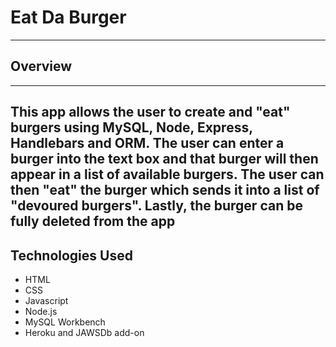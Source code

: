 # Eat Da Burger

---

## Overview

---

## This app allows the user to create and "eat" burgers using MySQL, Node, Express, Handlebars and ORM. The user can enter a burger into the text box and that burger will then appear in a list of available burgers. The user can then "eat" the burger which sends it into a list of "devoured burgers". Lastly, the burger can be fully deleted from the app

## Technologies Used

- HTML
- CSS
- Javascript
- Node.js
- MySQL Workbench
- Heroku and JAWSDb add-on
